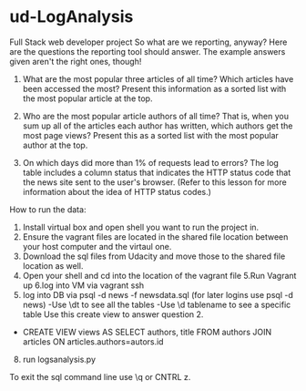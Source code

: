 # ud-LogAnalysis
Full Stack web developer project
So what are we reporting, anyway?
Here are the questions the reporting tool should answer. The example answers given aren't the right ones, though!

1. What are the most popular three articles of all time? Which articles have been accessed the most? Present this information as a sorted list with the most popular article at the top.

2. Who are the most popular article authors of all time? That is, when you sum up all of the articles each author has written, which authors get the most page views? Present this as a sorted list with the most popular author at the top.

3. On which days did more than 1% of requests lead to errors? The log table includes a column status that indicates the HTTP status code that the news site sent to the user's browser. (Refer to this lesson for more information about the idea of HTTP status codes.)

How to run the data:
1. Install virtual box and open shell you want to run the project in.
2. Ensure the vagrant files are located in the shared file location between your host computer and the virtaul one.
3. Download the sql files from Udacity and move those to the shared file location as well.
4. Open your shell and cd into the location of the vagrant file
5.Run Vagrant up
6.log into VM via vagrant ssh
7. log into DB via psql -d news -f newsdata.sql (for later logins use psql -d news)
-Use \dt to see all the tables
-Use \d tablename to see a specific table
Use this create view to answer question 2.
- CREATE VIEW views AS 
SELECT authors, title
FROM authors JOIN articles
ON articles.authors=autors.id
8. run logsanalysis.py 

To exit the sql command line use \q or CNTRL z.
